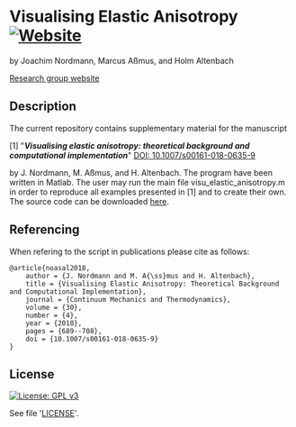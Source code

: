 # Visualising Elastic Anisotropy [![Website](https://img.shields.io/website?style=flat-square&up_color=gold&up_message=Visualising-Elastic-Anisotropy&url=https%3A%2F%2Fmarcusassmus.github.io/visualising-elastic-anisotropy/)](https://marcusassmus.github.io/visualising-elastic-anisotropy/)
by Joachim Nordmann, Marcus Aßmus, and Holm Altenbach

[Research group website](https://www.ifme.ovgu.de/ifme/en/cem.html)

## Description

The current repository contains supplementary material for the manuscript

[1] "**_Visualising elastic anisotropy: theoretical background and computational implementation_**" [DOI: 10.1007/s00161-018-0635-9](https://doi.org/10.1007/s00161-018-0635-9)

	
by J. Nordmann, M. Aßmus, and H. Altenbach. The program have been written in Matlab. The user may run the main file visu_elastic_anisotropy.m in order to reproduce all examples presented in&nbsp;[1] and to create their own. The source code can be downloaded [here](https://raw.githubusercontent.com/marcusassmus/visualising-elastic-anisotropy/master/visu_elastic_anisotropy.m).

## Referencing

When refering to the script in publications please cite as follows:

```
@article{noasal2018,
	author = {J. Nordmann and M. A{\ss}mus and H. Altenbach},
  	title = {Visualising Elastic Anisotropy: Theoretical Background and Computational Implementation},
	journal = {Continuum Mechanics and Thermodynamics},
	volume = {30},
	number = {4},
	year = {2018},
	pages = {689--708},
	doi = {10.1007/s00161-018-0635-9}
}
```

## License
[![License: GPL v3](https://img.shields.io/badge/License-GPLv3-blue.svg)](https://www.gnu.org/licenses/gpl-3.0)  

See file '[LICENSE](https://github.com/marcusassmus/visualising-elastic-anisotropy/blob/master/LICENSE)'.
